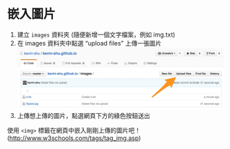 # 嵌入圖片


1. 建立 `images` 資料夾
(隨便新增一個文字檔案，例如 img.txt)
2. 在 images 資料夾中點選 “upload files” 上傳一張圖片
![](img/upload_files.jpg)
3. 上傳想上傳的圖片，點選網頁下方的綠色按鈕送出

使用 `<img>` 標籤在網頁中嵌入剛剛上傳的圖片吧！
(http://www.w3schools.com/tags/tag_img.asp)


